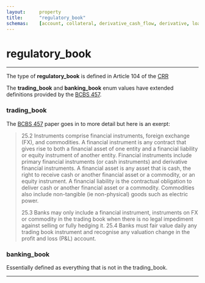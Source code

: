 ```yaml
---
layout:     property
title:      "regulatory_book"
schemas:    [account, collateral, derivative_cash_flow, derivative, loan, security]
---
```


# regulatory_book

---

The type of **regulatory_book** is defined in Article 104 of the [CRR][crr]

The **trading_book** and **banking_book** enum values have extended definitions provided by the [BCBS 457][bcbs].

### trading_book
The [BCBS 457][bcbs] paper goes in to more detail but here is an exerpt:
> 25.2 Instruments comprise financial instruments, foreign exchange (FX), and commodities. A financial
> instrument is any contract that gives rise to both a financial asset of one entity and a financial
> liability or equity instrument of another entity. Financial instruments include primary financial
> instruments (or cash instruments) and derivative financial instruments. A financial asset is any
> asset that is cash, the right to receive cash or another financial asset or a commodity, or an equity
> instrument. A financial liability is the contractual obligation to deliver cash or another financial
> asset or a commodity. Commodities also include non-tangible (ie non-physical) goods such as
> electric power.
>
> 25.3 Banks may only include a financial instrument, instruments on FX or commodity in the trading
> book when there is no legal impediment against selling or fully hedging it.
> 25.4 Banks must fair value daily any trading book instrument and recognise any valuation change in
> the profit and loss (P&L) account.

### banking_book
Essentially defined as everything that is not in the trading_book.


---
[crr]: http://eur-lex.europa.eu/legal-content/EN/TXT/?uri=celex%3A32013R0575
[bcbs]: https://www.bis.org/bcbs/publ/d457.htm
